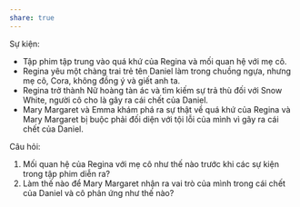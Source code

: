 ```yaml
---
share: true
---
```

Sự kiện:

-   Tập phim tập trung vào quá khứ của Regina và mối quan hệ với mẹ cô.
-   Regina yêu một chàng trai trẻ tên Daniel làm trong chuồng ngựa, nhưng mẹ cô, Cora, không đồng ý và giết anh ta.
-   Regina trở thành Nữ hoàng tàn ác và tìm kiếm sự trả thù đối với Snow White, người cô cho là gây ra cái chết của Daniel.
-   Mary Margaret và Emma khám phá ra sự thật về quá khứ của Regina và Mary Margaret bị buộc phải đối diện với tội lỗi của mình vì gây ra cái chết của Daniel.

Câu hỏi:

1.  Mối quan hệ của Regina với mẹ cô như thế nào trước khi các sự kiện trong tập phim diễn ra?
2.  Làm thế nào để Mary Margaret nhận ra vai trò của mình trong cái chết của Daniel và cô phản ứng như thế nào?